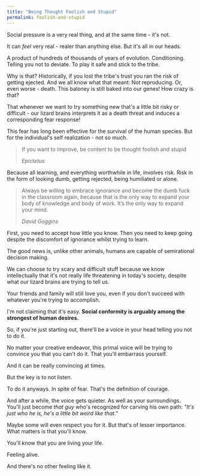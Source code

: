 ```yaml
---
title: "Being Thought Foolish and Stupid"
permalink: foolish-and-stupid
---
```


Social pressure is a very real thing, and at the same time - it's not.

It can _feel_ very real - realer than anything else. But it's all in our heads.

A product of hundreds of thousands of years of evolution. Conditioning. Telling you not to deviate. To play it safe and stick to the tribe.

Why is that? Historically, if you lost the tribe's trust you ran the risk of getting ejected. And we all know what that meant: Not reproducing. Or, even worse - death. This baloney is still baked into our genes! How crazy is that?

That whenever we want to try something new that's a little bit risky or difficult - our lizard brains interprets it as a death threat and induces a corresponding fear response!

This fear has long been effective for the survival of the human species. But for the individual's self realization - not so much.

> If you want to improve, be content to be thought foolish and stupid
> 
> <cite>Epictetus</cite>

Because all learning, and everything worthwhile in life, involves risk. Risk in the form of looking dumb, getting rejected, being humiliated or alone.

> Always be willing to embrace ignorance and become the dumb fuck in the classroom again, because that is the only way to expand your body of knowledge and body of work. It’s the only way to expand your mind.
> 
> <cite>David Goggins</cite>

First, you need to accept how little you know. Then you need to keep going despite the discomfort of ignorance whilst trying to learn.

The good news is, unlike other animals, humans are capable of semirational decision making.

We can choose to try scary and difficult stuff because we know intellectually that it's not really life threatening in today's society, despite what our lizard brains are trying to tell us.

Your friends and family will still love you, even if you don't succeed with whatever you're trying to accomplish.

I'm not claiming that it's easy. **Social conformity is arguably among the strongest of human desires.**

So, if you're just starting out, there'll be a voice in your head telling you not to do it.

No matter your creative endeavor, this primal voice will be trying to convince you that you can't do it. That you'll embarrass yourself.

And it can be really convincing at times.

But the key is to not listen.

To do it anyways. In spite of fear. That's the definition of courage.

And after a while, the voice gets quieter. As well as your surroundings. You'll just become *that guy* who's recognized for carving his own path: *"It's just who he is, he's a little bit weird like that."*

Maybe some will even respect you for it. But that's of lesser importance. What matters is that you'll know.

You'll know that you are living your life.

Feeling alive.

And there's no other feeling like it.
